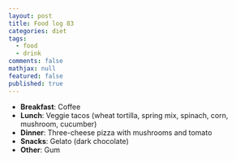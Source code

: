 ```yaml
---
layout: post
title: Food log 83
categories: diet
tags: 
  - food
  - drink
comments: false
mathjax: null
featured: false
published: true
---
```


* **Breakfast**: Coffee
* **Lunch**: Veggie tacos (wheat tortilla, spring mix, spinach, corn, mushroom, cucumber)
* **Dinner**: Three-cheese pizza with mushrooms and tomato
* **Snacks**: Gelato (dark chocolate)
* **Other**: Gum